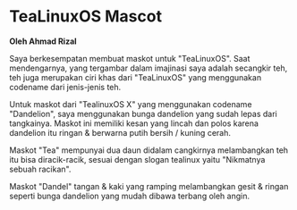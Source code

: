 # TeaLinuxOS Mascot

**Oleh Ahmad Rizal**

Saya berkesempatan membuat maskot untuk "TeaLinuxOS". Saat mendengarnya,
yang tergambar dalam imajinasi saya adalah secangkir teh, teh juga merupakan
ciri khas dari "TeaLinuxOS" yang menggunakan codename dari jenis-jenis teh.

Untuk maskot dari "TealinuxOS X" yang menggunakan codename "Dandelion",
saya menggunakan bunga dandelion yang sudah lepas dari tangkainya. Maskot ini
memiliki kesan yang lincah dan polos karena dandelion itu ringan & berwarna
putih bersih / kuning cerah.

Maskot "Tea" mempunyai dua daun didalam cangkirnya melambangkan teh itu bisa
diracik-racik, sesuai dengan slogan tealinux yaitu "Nikmatnya sebuah racikan".

Maskot "Dandel" tangan & kaki yang ramping melambangkan gesit & ringan seperti
bunga dandelion yang mudah dibawa terbang oleh angin. 

[](asset/g1.png)

[](asset/g3.png)

[](asset/g4.png)
